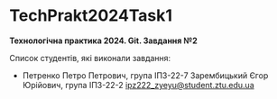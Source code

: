# TechPrakt2024Task1
**Технологічна практика 2024. Git. Завдання №2**

Список студентів, які виконали завдання:
* Петренко Петро Петрович, група ІПЗ-22-7
Зарембицький Єгор Юрійович, група ІПЗ-22-2 ipz222_zyeyu@student.ztu.edu.ua